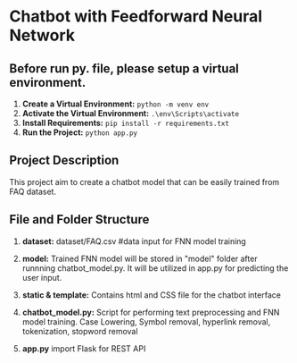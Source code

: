 # Chatbot with Feedforward Neural Network

## Before run py. file, please setup a virtual environment. 

1. **Create a Virtual Environment:**
`python -m venv env`
2. **Activate the Virtual Environment:**
`.\env\Scripts\activate`
3. **Install Requirements:**
`pip install -r requirements.txt `
4. **Run the Project:**
`python app.py`

## Project Description

This project aim to create a chatbot model that can be easily trained from FAQ dataset. 

## File and Folder Structure

1. **dataset:**
dataset/FAQ.csv  #data input for FNN model training

2. **model:**
Trained FNN model will be stored in "model" folder after runnning chatbot_model.py.
It will be utilized in app.py for predicting the user input. 

3. **static & template:**
Contains html and CSS file for the chatbot interface 

4. **chatbot_model.py:**
Script for performing text preprocessing and FNN model training.
Case Lowering, Symbol removal, hyperlink removal, tokenization, stopword removal

5. **app.py**
import Flask for REST API


